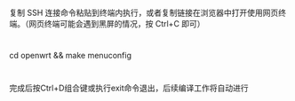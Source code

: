 #
复制 SSH 连接命令粘贴到终端内执行，或者复制链接在浏览器中打开使用网页终端。（网页终端可能会遇到黑屏的情况，按 Ctrl+C 即可）
#
cd openwrt && make menuconfig
#
完成后按Ctrl+D组合键或执行exit命令退出，后续编译工作将自动进行
#
